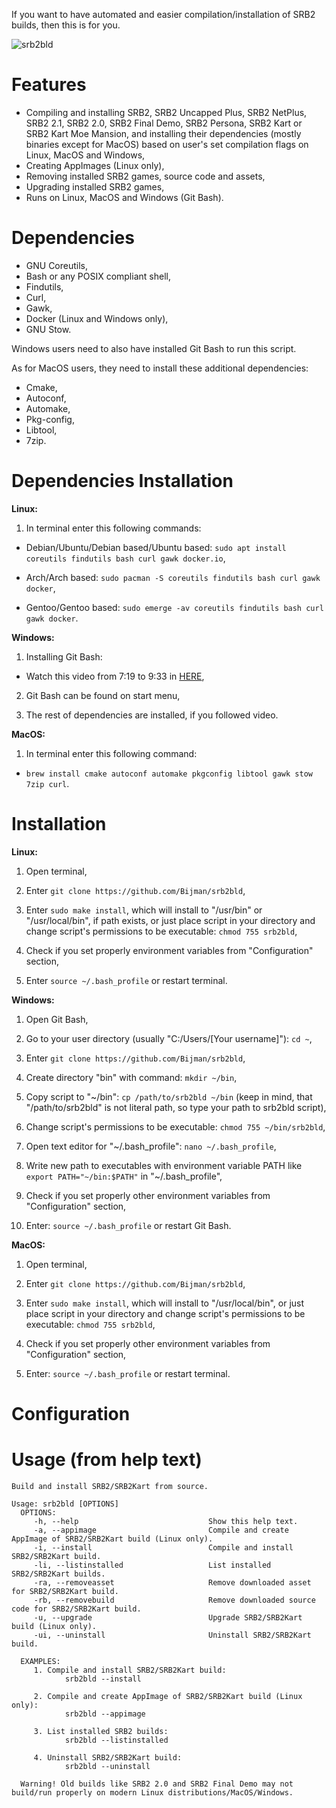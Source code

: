 If you want to have automated and easier compilation/installation of SRB2 builds, then this is for you.

![srb2bld]()

# Features
- Compiling and installing SRB2, SRB2 Uncapped Plus, SRB2 NetPlus, SRB2 2.1, SRB2 2.0, SRB2 Final Demo, SRB2 Persona, SRB2 Kart or SRB2 Kart Moe Mansion, and installing their dependencies (mostly binaries except for MacOS) based on user's set compilation flags on Linux, MacOS and Windows,
- Creating AppImages (Linux only),
- Removing installed SRB2 games, source code and assets,
- Upgrading installed SRB2 games,
- Runs on Linux, MacOS and Windows (Git Bash).

# Dependencies
- GNU Coreutils,
- Bash or any POSIX compliant shell,
- Findutils,
- Curl,
- Gawk,
- Docker (Linux and Windows only),
- GNU Stow.

Windows users need to also have installed Git Bash to run this script.

As for MacOS users, they need to install these additional dependencies:
- Cmake,
- Autoconf,
- Automake,
- Pkg-config,
- Libtool,
- 7zip.

# Dependencies Installation
**Linux:**
1. In terminal enter this following commands:
- Debian/Ubuntu/Debian based/Ubuntu based: `sudo apt install coreutils findutils bash curl gawk docker.io`,

- Arch/Arch based: `sudo pacman -S coreutils findutils bash curl gawk docker`,

- Gentoo/Gentoo based: `sudo emerge -av coreutils findutils bash curl gawk docker`.

**Windows:**
1. Installing Git Bash:
- Watch this video from 7:19 to 9:33 in [HERE](https://youtu.be/SWYqp7iY_Tc?t=439),

2. Git Bash can be found on start menu,

3. The rest of dependencies are installed, if you followed video.

**MacOS:**
1. In terminal enter this following command:
- `brew install cmake autoconf automake pkgconfig libtool gawk stow 7zip curl`.

# Installation
**Linux:**
1. Open terminal,

2. Enter `git clone https://github.com/Bijman/srb2bld`,

3. Enter `sudo make install`, which will install to "/usr/bin" or "/usr/local/bin", if path exists, or just place script in your directory and change script's permissions to be executable: `chmod 755 srb2bld`,

4. Check if you set properly environment variables from "Configuration" section,

5. Enter `source ~/.bash_profile` or restart terminal.

**Windows:**
1. Open Git Bash,

2. Go to your user directory (usually "C:/Users/[Your username]"): `cd ~`,

3. Enter `git clone https://github.com/Bijman/srb2bld`,

4. Create directory "bin" with command: `mkdir ~/bin`,

5. Copy script to "~/bin": `cp /path/to/srb2bld ~/bin` (keep in mind, that "/path/to/srb2bld" is not literal path, so type your path to srb2bld script),

6. Change script's permissions to be executable: `chmod 755 ~/bin/srb2bld`,

7. Open text editor for "~/.bash_profile": `nano ~/.bash_profile`,

8. Write new path to executables with environment variable PATH like `export PATH="~/bin:$PATH"` in "~/.bash_profile",

9. Check if you set properly other environment variables from "Configuration" section,

10. Enter: `source ~/.bash_profile` or restart Git Bash.

**MacOS:**
1. Open terminal,

2. Enter `git clone https://github.com/Bijman/srb2bld`,

3. Enter `sudo make install`, which will install to "/usr/local/bin", or just place script in your directory and change script's permissions to be executable: `chmod 755 srb2bld`,

4. Check if you set properly other environment variables from "Configuration" section,

5. Enter: `source ~/.bash_profile` or restart terminal.

# Configuration


# Usage (from help text)

```
Build and install SRB2/SRB2Kart from source.

Usage: srb2bld [OPTIONS]
  OPTIONS:
     -h, --help                             Show this help text.
     -a, --appimage                         Compile and create AppImage of SRB2/SRB2Kart build (Linux only).
     -i, --install                          Compile and install SRB2/SRB2Kart build.
     -li, --listinstalled                   List installed SRB2/SRB2Kart builds.
     -ra, --removeasset                     Remove downloaded asset for SRB2/SRB2Kart build.
     -rb, --removebuild                     Remove downloaded source code for SRB2/SRB2Kart build.
     -u, --upgrade                          Upgrade SRB2/SRB2Kart build (Linux only).
     -ui, --uninstall                       Uninstall SRB2/SRB2Kart build.

  EXAMPLES:
     1. Compile and install SRB2/SRB2Kart build:
            srb2bld --install

     2. Compile and create AppImage of SRB2/SRB2Kart build (Linux only):
            srb2bld --appimage

     3. List installed SRB2 builds:
            srb2bld --listinstalled

     4. Uninstall SRB2/SRB2Kart build:
            srb2bld --uninstall

  Warning! Old builds like SRB2 2.0 and SRB2 Final Demo may not build/run properly on modern Linux distributions/MacOS/Windows.
```
